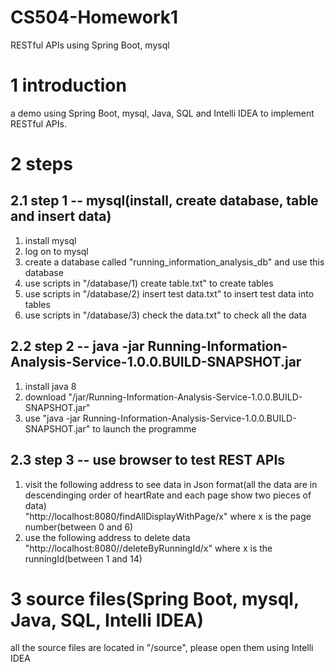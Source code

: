 # CS504-Homework1
RESTful APIs using Spring Boot, mysql 

# 1 introduction
a demo using Spring Boot, mysql, Java, SQL and  Intelli IDEA to implement RESTful APIs.

# 2 steps


## 2.1 step 1 -- mysql(install, create database, table and insert data)
1) install mysql
2) log on to mysql
3) create a database called "running_information_analysis_db" and use this database
4) use scripts in "/database/1) create table.txt" to create tables
5) use scripts in "/database/2) insert test data.txt" to insert test data into tables
6) use scripts in "/database/3) check the data.txt" to check all the data

## 2.2 step 2 -- java -jar Running-Information-Analysis-Service-1.0.0.BUILD-SNAPSHOT.jar
1) install java 8
2) download "/jar/Running-Information-Analysis-Service-1.0.0.BUILD-SNAPSHOT.jar"
3) use "java -jar Running-Information-Analysis-Service-1.0.0.BUILD-SNAPSHOT.jar" to launch the programme

## 2.3 step 3 -- use browser to test REST APIs
1) visit the following address to see data in Json format(all the data are in descendinging order of heartRate and each page show two pieces of data)  
"http://localhost:8080/findAllDisplayWithPage/x" where x is the page number(between 0 and 6)
2) use the following address to delete data  
"http://localhost:8080//deleteByRunningId/x" where x is the runningId(between 1 and 14)

# 3 source files(Spring Boot, mysql, Java, SQL, Intelli IDEA)
all the source files are located in "/source", please open them using Intelli IDEA


